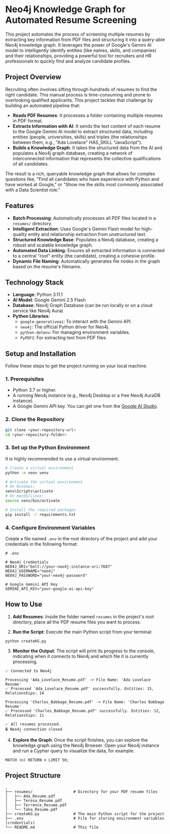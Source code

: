 # Neo4j Knowledge Graph for Automated Resume Screening

This project automates the process of screening multiple resumes by extracting key information from PDF files and structuring it into a query-able Neo4j knowledge graph. It leverages the power of Google's Gemini AI model to intelligently identify entities (like names, skills, and companies) and their relationships, providing a powerful tool for recruiters and HR professionals to quickly find and analyze candidate profiles.

## Project Overview

Recruiting often involves sifting through hundreds of resumes to find the right candidate. This manual process is time-consuming and prone to overlooking qualified applicants. This project tackles that challenge by building an automated pipeline that:

- **Reads PDF Resumes**: It processes a folder containing multiple resumes in PDF format.
- **Extracts Information with AI**: It sends the text content of each resume to the Google Gemini AI model to extract structured data, including entities (people, universities, skills) and triples (the relationships between them, e.g., "Ada Lovelace" HAS_SKILL "JavaScript").
- **Builds a Knowledge Graph**: It takes the structured data from the AI and populates a Neo4j graph database, creating a network of interconnected information that represents the collective qualifications of all candidates.

The result is a rich, queryable knowledge graph that allows for complex questions like, "Find all candidates who have experience with Python and have worked at Google," or "Show me the skills most commonly associated with a Data Scientist role."

## Features

- **Batch Processing**: Automatically processes all PDF files located in a `resumes/` directory.
- **Intelligent Extraction**: Uses Google's Gemini Flash model for high-quality entity and relationship extraction from unstructured text.
- **Structured Knowledge Base**: Populates a Neo4j database, creating a robust and scalable knowledge graph.
- **Automated Data Linking**: Ensures all extracted information is connected to a central "root" entity (the candidate), creating a cohesive profile.
- **Dynamic File Naming**: Automatically generates file nodes in the graph based on the resume's filename.

## Technology Stack

- **Language**: Python 3.11.1
- **AI Model**: Google Gemini 2.5 Flash
- **Database**: Neo4j Graph Database (can be run locally or on a cloud service like Neo4j Aura)
- **Python Libraries**:
  - `google-generativeai`: To interact with the Gemini API.
  - `neo4j`: The official Python driver for Neo4j.
  - `python-dotenv`: For managing environment variables.
  - `PyPDF2`: For extracting text from PDF files.

## Setup and Installation

Follow these steps to get the project running on your local machine.

### 1. Prerequisites

- Python 3.7 or higher.
- A running Neo4j instance (e.g., Neo4j Desktop or a free Neo4j AuraDB instance).
- A Google Gemini API key. You can get one from the [Google AI Studio](https://makersuite.google.com/app/apikey).

### 2. Clone the Repository

```bash
git clone <your-repository-url>
cd <your-repository-folder>
```

### 3. Set up the Python Environment

It is highly recommended to use a virtual environment.

```bash
# Create a virtual environment
python -m venv venv

# Activate the virtual environment
# On Windows:
venv\Scripts\activate
# On macOS/Linux:
source venv/bin/activate

# Install the required packages
pip install -r requirements.txt
```

### 4. Configure Environment Variables

Create a file named `.env` in the root directory of the project and add your credentials in the following format:

```env
# .env

# Neo4j Credentials
NEO4J_URI="bolt://your-neo4j-instance-uri:7687"
NEO4J_USERNAME="neo4j"
NEO4J_PASSWORD="your-neo4j-password"

# Google Gemini API Key
GEMINI_API_KEY="your-google-ai-api-key"
```

## How to Use

1. **Add Resumes**: Inside the folder named `resumes` in the project's root directory, place all the PDF resume files you want to process.

2. **Run the Script**: Execute the main Python script from your terminal:

```bash
python createKG.py
```

3. **Monitor the Output**: The script will print its progress to the console, indicating when it connects to Neo4j and which file it is currently processing.

```
✅ Connected to Neo4j

Processing 'Ada_Lovelace_Resume.pdf' -> File Name: 'Ada Lovelace Resume'
✅ Processed 'Ada_Lovelace_Resume.pdf' successfully. Entities: 15, Relationships: 14

Processing 'Charles_Babbage_Resume.pdf' -> File Name: 'Charles Babbage Resume'
✅ Processed 'Charles_Babbage_Resume.pdf' successfully. Entities: 12, Relationships: 11

✅ All resumes processed.
🔒 Neo4j connection closed
```

4. **Explore the Graph**: Once the script finishes, you can explore the knowledge graph using the Neo4j Browser. Open your Neo4j instance and run a Cypher query to visualize the data, for example:

```cypher
MATCH (n) RETURN n LIMIT 50;
```

## Project Structure

```
.
├── resumes/                  # Directory for your PDF resume files
│   ├── Ada_Resume.pdf
│   ├── Teresa_Resume.pdf
│   ├── Terrence_Resume.pdf
│   └── Taha_Resume.pdf
├── createKG.py               # The main Python script for the project
├── .env                      # File for storing environment variables (credentials)
└── README.md                 # This file
```